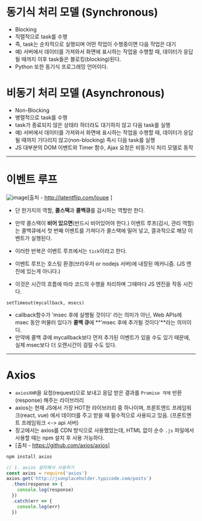 # 동기식 처리 모델 (Synchronous)

- Blocking
- 직렬적으로 task를 수행
- 즉, task는 순차적으로 실행되며 어떤 작업이 수행중이면 다음 작업은 대기
- 예) 서버에서 데이터를 가져와서 화면에 표시하는 작업을 수행할 때, 데이터가 응답될 때까지 이후 task들은 블로킹(blocking)된다.
- Python 또한 동기식 프로그래밍 언어이다.

# 비동기 처리 모델 (Asynchronous)

- Non-Blocking
- 병렬적으로 task를 수행
- task가 종료되지 않은 상태라 하더라도 대기하지 않고 다음 task를 실행
- 예) 서버에서 데이터를 가져와서 화면에 표시하는 작업을 수행할 때, 데이터가 응답될 때까지 기다리지 않고(non-blocking) 즉시 다음 task를 실행
- JS 대부분의 DOM 이벤트와 Timer 함수, Ajax 요청은 비동기식 처리 모델로 동작

------

# 이벤트 루프

![image](https://user-images.githubusercontent.com/52814897/68541312-51049080-03e1-11ea-8f18-dc44420a739a.png)[출처 -  http://latentflip.com/loupe ]

- 단 한가지의 역할, **콜스택**과 **콜백큐**를 감시하는 역할만 한다.

- 만약 콜스택이 **비어 있으면**(반드시 비어있어야 한다.) 이벤트 루프(감시, 관리 역할)는 콜백큐에서 첫 번째 이벤트를 가져다가 콜스택에 밀어 넣고, 결과적으로 해당 이벤트가 실행된다.

- 이러한 반복은 이벤트 루프에서는 `tick`이라고 한다.

- 이벤트 루프는 호스팅 환경(브라우저 or nodejs 서버)에 내장된 메커니즘. (JS 엔진에 있는게 아니다.)

- 이것은 시간의 흐름에 따라 코드의 수행을 처리하며 그때마다 JS 엔진을 작동 시킨다.

  

`setTimeout(mycallback, msecs)`

- callback함수가 'msec 후에 실행될 것이다' 라는 의미가 아닌, Web APIs에 msec 동안 머물러 있다가 **콜백 큐**에 **'msec 후에 추가될 것이다'**라는 의미이다.
- 만약에 콜백 큐에 mycallback보다 먼저 추가된 이벤트가 있을 수도 있기 때문에, 실제 msec보다 더 오랜시간이 걸릴 수도 있다.

------

# Axios

- `axiosXHR`을 요청(request)으로 보내고 응답 받은 결과를 `Promise 객체` 반환(response) 해주는 라이브러리
- axios는 현재 JS에서 가장 HOT한 라이브러리 중 하나이며, 프론트엔드 프레임워크(react, vue) 에서 데이터를 주고 받을 때 필수적으로 사용되고 있음. (프론트엔트 프레임워크 <-> api 서버)
- 장고에서는 axios를 CDN 방식으로 사용했었는데, HTML 없이 순수 `.js` 파일에서 사용할 때는 npm 설치 후 사용 가능하다.
-  [출처 - https://github.com/axios/axios]

```bash
npm install axios
```

```javascript
// 1. axios 설치해서 사용하기
const axios = require('axios')
axios.get('http://jsonplaceholder.typicode.com/posts')
  .then(response => {
    console.log(response)
  })
  .catch(err => {
    console.log(err)
  })
```

